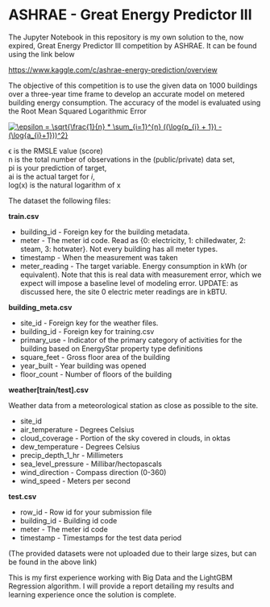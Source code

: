 # ASHRAE - Great Energy Predictor III

The Jupyter Notebook in this repository is my own solution to the, now expired, Great Energy Predictor III competition by ASHRAE. It can be found using the link below

https://www.kaggle.com/c/ashrae-energy-prediction/overview


The objective of this competition is to use the given data on 1000 buildings over a three-year time frame to develop an accurate model on metered building energy consumption. The accuracy of the model is evaluated using the Root Mean Squared Logarithmic Error 

<a href="https://www.codecogs.com/eqnedit.php?latex=\epsilon&space;=&space;\sqrt{\frac{1}{n}&space;*&space;\sum_{i=1}^{n}&space;((\log{p_{i}&space;&plus;&space;1})&space;-&space;(\log{a_{i}&plus;1}))^2}" target="_blank"><img src="https://latex.codecogs.com/gif.latex?\epsilon&space;=&space;\sqrt{\frac{1}{n}&space;*&space;\sum_{i=1}^{n}&space;((\log{p_{i}&space;&plus;&space;1})&space;-&space;(\log{a_{i}&plus;1}))^2}" title="\epsilon = \sqrt{\frac{1}{n} * \sum_{i=1}^{n} ((\log{p_{i} + 1}) - (\log{a_{i}+1}))^2}" /></a>

ϵ is the RMSLE value (score)  
n is the total number of observations in the (public/private) data set,  
pi is your prediction of target,  
ai is the actual target for _i_,  
log(x) is the natural logarithm of x  


The dataset the following files:

__train.csv__
* building_id - Foreign key for the building metadata.
* meter - The meter id code. Read as {0: electricity, 1: chilledwater, 2: steam, 3: hotwater}. Not every building has all meter types.
* timestamp - When the measurement was taken
* meter_reading - The target variable. Energy consumption in kWh (or equivalent). Note that this is real data with measurement error, which we expect will impose a baseline level of modeling error. UPDATE: as discussed here, the site 0 electric meter readings are in kBTU.


__building_meta.csv__

* site_id - Foreign key for the weather files.
* building_id - Foreign key for training.csv
* primary_use - Indicator of the primary category of activities for the building based on EnergyStar property type definitions
* square_feet - Gross floor area of the building
* year_built - Year building was opened
* floor_count - Number of floors of the building

__weather[train/test].csv__

Weather data from a meteorological station as close as possible to the site.

* site_id
* air_temperature - Degrees Celsius
* cloud_coverage - Portion of the sky covered in clouds, in oktas
* dew_temperature - Degrees Celsius
* precip_depth_1_hr - Millimeters
* sea_level_pressure - Millibar/hectopascals
* wind_direction - Compass direction (0-360)
* wind_speed - Meters per second

__test.csv__

* row_id - Row id for your submission file
* building_id - Building id code
* meter - The meter id code
* timestamp - Timestamps for the test data period


(The provided datasets were not uploaded due to their large sizes, but can be found in the above link)

This is my first experience working with Big Data and the LightGBM Regression algorithm. I will provide a report detailing my results and learning experience once the solution is complete. 





